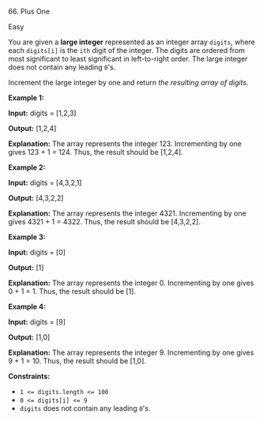 66\. Plus One

Easy

You are given a **large integer** represented as an integer array `digits`, where each `digits[i]` is the `ith` digit of the integer. The digits are ordered from most significant to least significant in left-to-right order. The large integer does not contain any leading `0`'s.

Increment the large integer by one and return _the resulting array of digits_.

**Example 1:**

**Input:** digits = [1,2,3]

**Output:** [1,2,4]

**Explanation:** The array represents the integer 123. Incrementing by one gives 123 + 1 = 124. Thus, the result should be [1,2,4]. 

**Example 2:**

**Input:** digits = [4,3,2,1]

**Output:** [4,3,2,2]

**Explanation:** The array represents the integer 4321. Incrementing by one gives 4321 + 1 = 4322. Thus, the result should be [4,3,2,2]. 

**Example 3:**

**Input:** digits = [0]

**Output:** [1]

**Explanation:** The array represents the integer 0. Incrementing by one gives 0 + 1 = 1. Thus, the result should be [1]. 

**Example 4:**

**Input:** digits = [9]

**Output:** [1,0]

**Explanation:** The array represents the integer 9. Incrementing by one gives 9 + 1 = 10. Thus, the result should be [1,0]. 

**Constraints:**

*   `1 <= digits.length <= 100`
*   `0 <= digits[i] <= 9`
*   `digits` does not contain any leading `0`'s.
